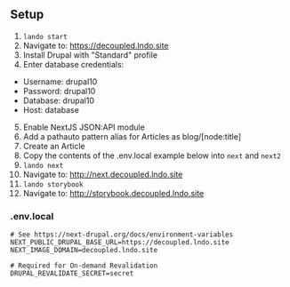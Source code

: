 ## Setup

1. `lando start`
2. Navigate to: https://decoupled.lndo.site
3. Install Drupal with "Standard" profile
4. Enter database credentials:

  - Username: drupal10
  - Password: drupal10
  - Database: drupal10
  - Host: database

5. Enable NextJS JSON:API module
6. Add a pathauto pattern alias for Articles as blog/[node:title]
7. Create an Article
8. Copy the contents of the .env.local example below into `next` and `next2`
9. `lando next`
10. Navigate to: http://next.decoupled.lndo.site
11. `lando storybook`
12. Navigate to: http://storybook.decoupled.lndo.site


### .env.local
```
# See https://next-drupal.org/docs/environment-variables
NEXT_PUBLIC_DRUPAL_BASE_URL=https://decoupled.lndo.site
NEXT_IMAGE_DOMAIN=decoupled.lndo.site

# Required for On-demand Revalidation
DRUPAL_REVALIDATE_SECRET=secret
````
